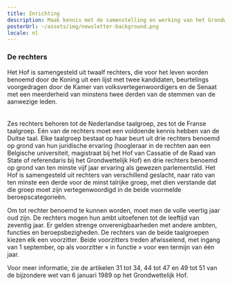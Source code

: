 ```yaml
---
title: Inrichting
description: Maak kennis met de samenstelling en werking van het Grondwettelijk Hof
posterUrl: ~/assets/img/newsletter-background.png
locale: nl
---
```


### De rechters

Het Hof is samengesteld uit twaalf rechters, die voor het leven worden benoemd door de Koning uit een lijst met twee kandidaten, beurtelings voorgedragen door de Kamer van volksvertegenwoordigers en de Senaat met een meerderheid van minstens twee derden van de stemmen van de aanwezige leden.
<br>
<br>
<CustomImage src="court/Y-0050.jpg" alt="Foto van de rechters en griffiers van het Grondwettelijk Hof" width="80%" />
<br>
Zes rechters behoren tot de Nederlandse taalgroep, zes tot de Franse taalgroep. Eén van de rechters moet een voldoende kennis hebben van de Duitse taal. Elke taalgroep bestaat op haar beurt uit drie rechters benoemd op grond van hun juridische ervaring (hoogleraar in de rechten aan een Belgische universiteit, magistraat bij het Hof van Cassatie of de Raad van State of referendaris bij het Grondwettelijk Hof) en drie rechters benoemd op grond van ten minste vijf jaar ervaring als gewezen parlementslid. Het Hof is samengesteld uit rechters van verschillend geslacht, naar rato van ten minste een derde voor de minst talrijke groep, met dien verstande dat die groep moet zijn vertegenwoordigd in de beide voormelde beroepscategorieën.

Om tot rechter benoemd te kunnen worden, moet men de volle veertig jaar oud zijn. De rechters mogen hun ambt uitoefenen tot de leeftijd van zeventig jaar. Er gelden strenge onverenigbaarheden met andere ambten, functies en beroepsbezigheden. De rechters van de beide taalgroepen kiezen elk een voorzitter. Beide voorzitters treden afwisselend, met ingang van 1 september, op als voorzitter « in functie » voor een termijn van één jaar.

Voor meer informatie, zie de artikelen 31 tot 34, 44 tot 47 en 49 tot 51 van de bijzondere wet van 6 januari 1989 op het Grondwettelijk Hof.

